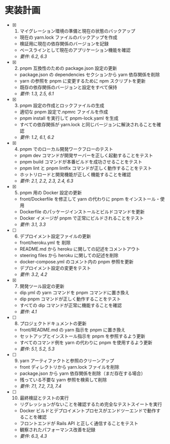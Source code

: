 # 実装計画

- [x] 1. マイグレーション環境の準備と現在の状態のバックアップ

  - 現在の yarn.lock ファイルのバックアップを作成
  - 検証用に現在の依存関係のバージョンを記録
  - ベースラインとして現在のアプリケーション機能を確認
  - _要件: 6.2, 6.3_

- [x] 2. pnpm 互換性のための package.json 設定の更新

  - package.json の dependencies セクションから yarn 依存関係を削除
  - yarn の参照を pnpm に変更するために npm スクリプトを更新
  - 既存の依存関係のバージョンと設定をすべて保持
  - _要件: 1.3, 2.5, 6.1_

- [x] 3. pnpm 設定の作成とロックファイルの生成

  - 適切な pnpm 設定で.npmrc ファイルを作成
  - pnpm install を実行して pnpm-lock.yaml を生成
  - すべての依存関係が yarn.lock と同じバージョンに解決されることを確認
  - _要件: 1.2, 6.1, 6.2_

- [x] 4. pnpm でのローカル開発ワークフローのテスト

  - pnpm dev コマンドが開発サーバーを正しく起動することをテスト
  - pnpm build コマンドが本番ビルドを成功させることをテスト
  - pnpm lint と pnpm lintfix コマンドが正しく動作することをテスト
  - ホットリロードと開発機能が正しく機能することを確認
  - _要件: 2.1, 2.2, 2.3, 2.4, 6.3_

- [x] 5. pnpm 用の Docker 設定の更新

  - front/Dockerfile を修正して yarn の代わりに pnpm をインストール・使用
  - Dockerfile のパッケージインストールとビルドコマンドを更新
  - Docker イメージが pnpm で正常にビルドされることをテスト
  - _要件: 3.1, 3.3_

- [ ] 6. デプロイメント設定ファイルの更新

  - front/heroku.yml を 削除
  - README.md から heroku に関しての記述をコメントアウト
  - steering files から heroku に関しての記述を削除
  - docker-compose.yml のコメント内の pnpm 参照を更新
  - デプロイメント設定の変更をテスト
  - _要件: 3.2, 4.2_

- [x] 7. 開発ツール設定の更新

  - dip.yml の yarn コマンドを pnpm コマンドに置き換え
  - dip pnpm コマンドが正しく動作することをテスト
  - すべての dip コマンドが正常に機能することを確認
  - _要件: 4.1_

- [ ] 8. プロジェクトドキュメントの更新

  - front/README.md の yarn 指示を pnpm に置き換え
  - セットアップとインストール指示を pnpm を参照するよう更新
  - すべてのコマンド例を yarn の代わりに pnpm を使用するよう更新
  - _要件: 5.1, 5.2, 5.3_

- [ ] 9. yarn アーティファクトと参照のクリーンアップ

  - front ディレクトリから yarn.lock ファイルを削除
  - package.json から yarn 依存関係を削除（まだ存在する場合）
  - 残っている不要な yarn 参照を検索して削除
  - _要件: 7.1, 7.2, 7.3, 7.4_

- [ ] 10. 最終検証とテストの実行
  - リグレッションがないことを確認するため完全なテストスイートを実行
  - Docker ビルドとデプロイメントプロセスがエンドツーエンドで動作することを確認
  - フロントエンドが Rails API と正しく通信することをテスト
  - 観察されたパフォーマンス改善を記録
  - _要件: 6.3, 4.3_
